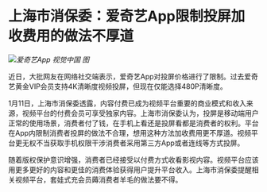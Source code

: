 # 上海市消保委：爱奇艺App限制投屏加收费用的做法不厚道

![](https://inews.gtimg.com/newsapp_bt/0/15606896005/1000)_爱奇艺App 视觉中国 图_

近日，大批网友在网络社交端表示，爱奇艺App对投屏价格进行了限制。过去爱奇艺黄金VIP会员支持4K清晰度视频投屏，但现在仅能选择480P清晰度。

1月11日，上海市消保委透露，内容付费已成为视频平台重要的商业模式和收入来源，视频平台的付费会员可享受独家内容。上海市消保委认为，投屏是移动端用户正常的使用场景，消费者付了钱，在手机上看还是投屏看都是消费者的权利。平台在App内限制消费者投屏的做法不合理，想用这种方法加收费用更不厚道。视频平台更无权不当获取手机权限干涉消费者采用第三方App或者连线等方式投屏。

随着版权保护意识增强，消费者已经接受以付费方式收看影视内容。视频平台应该用更多更好的内容和更佳的消费体验获得用户提升平台收入。上海市消保委提醒相关视频平台，套娃式充会员薅消费者羊毛的做法要不得。

